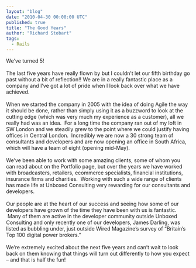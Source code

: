 ```yaml
---
layout: "blog"
date: "2010-04-30 00:00:00 UTC"
published: true
title: "The Good Years"
author: "Richard Stobart"
tags:
  - Rails
---
```


<p>We&rsquo;ve turned 5!<br />
&nbsp;<br />
The last five years have really flown by but I couldn&rsquo;t let our fifth birthday go past without a bit of reflection!! We are in a really fantastic place as a company and I&rsquo;ve got a lot of pride when I look back over what we have achieved.<br />
&nbsp;<br />
When we started the company in 2005 with the idea of doing Agile the way it should be done, rather than simply using it as a buzzword to look at the cutting edge (which was very much my experience as a customer), all we really had was an idea. &nbsp;For a long time the company ran out of my loft in SW London and we steadily grew to the point where we could justify having offices in Central London. &nbsp;Incredibly we are now a 30 strong team of consultants and developers and are now opening an office in South Africa, which will have a team of eight (opening mid-May).<br />
&nbsp;<br />
We&rsquo;ve been able to work with some amazing clients, some of whom you can read about on the Portfolio page, but over the years we have worked with broadcasters, retailers, ecommerce specialists, financial institutions, insurance firms and charities. &nbsp;Working with such a wide range of clients has made life at Unboxed Consulting very rewarding for our consultants and developers.<br />
&nbsp;<br />
Our people are at the heart of our success and seeing how some of our developers have grown of the time they have been with us is fantastic. &nbsp;Many of them are active in the developer community outside Unboxed Consulting and only recently one of our developers, James Darling, was listed as bubbling under, just outside Wired Magazine&rsquo;s survey of &ldquo;Britain&rsquo;s Top 100 digital power brokers.&rdquo;<br />
&nbsp;<br />
We&rsquo;re extremely excited about the next five years and can&rsquo;t wait to look back on them knowing that things will turn out differently to how you expect &ndash; and that is half the fun!</p>
